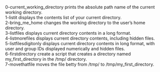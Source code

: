 0-current_working_directory prints the absolute path name of the current working directory. <br />
1-listit displays the contents list of your current directory. <br />
2-bring_me_home changes the working directory to the user’s home directory. <br />
3-listfiles displays current directory contents in a long format. <br />
4-listmorefiles displays current directory contents, including hidden files. <br />
5-listfilesdigitonly displays current directory contents in long format, with user and group IDs displayed numerically and hidden files. <br />
6-firstdirectory create a script that creates a directory named my_first_directory in the /tmp/ directory. <br />
7-movethatfile moves the file betty from /tmp/ to /tmp/my_first_directory. <br />
